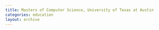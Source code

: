 ```yaml
---
title: Masters of Computer Science, University of Texas at Austin
categories: education
layout: archive
---
```


